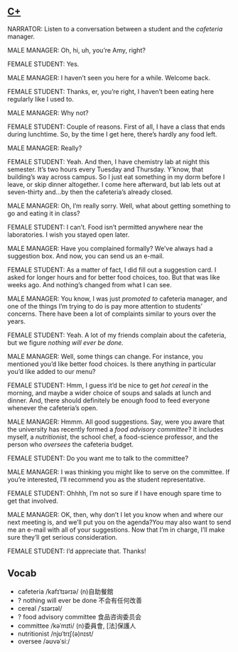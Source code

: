 ## [C+](https://img.kmf.com/toefl/listening/audio/6a53372f2e7718f62890ab33fe2a8963.mp3)

NARRATOR: Listen to a conversation between a student and the *cafeteria* manager.

MALE MANAGER: Oh, hi, uh, you’re Amy, right?

FEMALE STUDENT: Yes.

MALE MANAGER: I haven’t seen you here for a while. Welcome back.

FEMALE STUDENT: Thanks, er, you’re right, I haven’t been eating here regularly like I used to.

MALE MANAGER: Why not?

FEMALE STUDENT: Couple of reasons. First of all, I have a class that ends during lunchtime. So, by the time I get here, there’s hardly any food left.

MALE MANAGER: Really?

FEMALE STUDENT: Yeah. And then, I have chemistry lab at night this semester. It’s two hours every Tuesday and Thursday. Y’know, that building’s way across campus. So I just eat something in my dorm before I leave, or skip dinner altogether. I come here afterward, but lab lets out at seven-thirty and...by then the cafeteria’s already closed.

MALE MANAGER: Oh, I’m really sorry. Well, what about getting something to go and eating it in class?

FEMALE STUDENT: I can’t. Food isn’t permitted anywhere near the laboratories. I wish you stayed open later.

MALE MANAGER: Have you complained formally? We’ve always had a suggestion box. And now, you can send us an e-mail.

FEMALE STUDENT: As a matter of fact, I did fill out a suggestion card. I asked for longer hours and for better food choices, too. But that was like weeks ago. And nothing’s changed from what I can see.

MALE MANAGER: You know, I was just *promoted to* cafeteria manager, and one of the things I’m trying to do is pay more attention to students’ concerns. There have been a lot of complaints similar to yours over the years.

FEMALE STUDENT: Yeah. A lot of my friends complain about the cafeteria, but we figure *nothing will ever be done.*

MALE MANAGER: Well, some things can change. For instance, you mentioned you’d like better food choices. Is there anything in particular you’d like added to our menu?

FEMALE STUDENT: Hmm, I guess it’d be nice to get *hot cereal* in the morning, and maybe a wider choice of soups and salads at lunch and dinner. And, there should definitely be enough food to feed everyone whenever the cafeteria’s open.

MALE MANAGER: Hmmm. All good suggestions. Say, were you aware that the university has recently formed a *food advisory committee*? It includes myself, a *nutritionist*, the school chef, a food-science professor, and the person who *oversees* the cafeteria budget.

FEMALE STUDENT: Do you want me to talk to the committee?

MALE MANAGER: I was thinking you might like to serve on the committee. If you’re interested, I’ll recommend you as the student representative.

FEMALE STUDENT: Ohhhh, I’m not so sure if I have enough spare time to get that involved.

MALE MANAGER: OK, then, why don’t I let you know when and where our next meeting is, and we’ll put you on the agenda?You may also want to send me an e-mail with all of your suggestions. Now that I’m in charge, I’ll make sure they’ll get serious consideration.

FEMALE STUDENT: I’d appreciate that. Thanks!

## Vocab
- cafeteria /kafɪˈtɪərɪə/ (n)自助餐館
- ? nothing will ever be done 不会有任何改善
- cereal /ˈsɪərɪəl/ 
- ? food advisory committee 食品咨询委员会
- committee /kəˈmɪti/ (n)委員會, [法]保護人
- nutritionist /njʊˈtrɪʃ(ə)nɪst/ 
- oversee /əʊvəˈsiː/ 